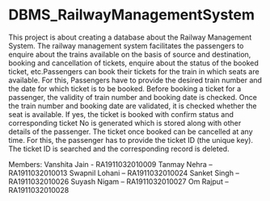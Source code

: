# DBMS_RailwayManagementSystem
This project is about creating a database about the Railway Management System. The railway management system facilitates the passengers to enquire about the trains available on the basis of source and destination, booking and cancellation of tickets, enquire about the status of the booked ticket, etc.Passengers can book their tickets for the train in which seats are available. For this, Passengers have to provide the desired train number and the date for which ticket is to be booked. Before booking a ticket for a passenger, the validity of train number and booking date is checked. Once the train number and booking date are validated, it is checked whether the seat is available. If yes, the ticket is booked with confirm status and corresponding ticket No is generated which is stored along with other details of the passenger. The ticket once booked can be cancelled at any time. For this, the passenger has to provide the ticket ID (the unique key). The ticket ID is searched and the corresponding record is deleted.

Members:
Vanshita Jain - RA1911032010009
Tanmay Nehra – RA1911032010013
Swapnil Lohani – RA1911032010024
Sanket Singh – RA1911032010026
Suyash Nigam – RA1911032010027
Om Rajput – RA1911032010028
